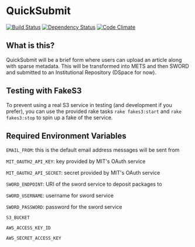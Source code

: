 # QuickSubmit

[![Build Status](https://travis-ci.org/MITLibraries/QuickSubmit.svg)](https://travis-ci.org/MITLibraries/QuickSubmit)
[![Dependency Status](https://gemnasium.com/MITLibraries/QuickSubmit.svg)](https://gemnasium.com/MITLibraries/QuickSubmit)
[![Code Climate](https://codeclimate.com/github/MITLibraries/QuickSubmit/badges/gpa.svg)](https://codeclimate.com/github/MITLibraries/QuickSubmit)

## What is this?

QuickSubmit will be a brief form where users can upload an article along with sparse metadata. This will be transformed into METS and then SWORD and submitted to an Institutional Repository (DSpace for now).

## Testing with FakeS3

To prevent using a real S3 service in testing (and development if
you prefer), you can use the provided rake tasks `rake fakes3:start`
and `rake fakes3:stop` to spin up a fake of the service. 

## Required Environment Variables

`EMAIL_FROM`: this is the default email address messages will be sent from

`MIT_OAUTH2_API_KEY`: key provided by MIT's OAuth service

`MIT_OAUTH2_API_SECRET`: secret provided by MIT's OAuth service

`SWORD_ENDPOINT`: URI of the sword service to deposit packages to

`SWORD_USERNAME`: username for sword service

`SWORD_PASSWORD`: password for the sword service

`S3_BUCKET`

`AWS_ACCESS_KEY_ID`

`AWS_SECRET_ACCESS_KEY`
